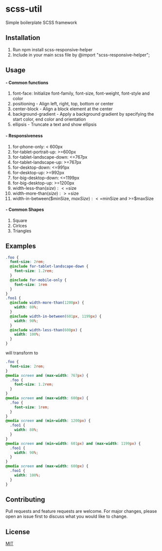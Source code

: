 # scss-util

Simple boilerplate SCSS framework

## Installation

1. Run npm install scss-responsive-helper
2. Include in your main scss file by @import "scss-responsive-helper";

## Usage
#### - Common functions

1. font-face: Initialize font-family, font-size, font-weight, font-style and color
2. positioning - Align left, right, top, bottom or center
3. center-block - Align a block element at the center
4. background-gradient - Apply a background gradient by specifying the start color, end color and orientation
5. ellipsis - Truncate a text and show ellipsis

#### - Responsiveness

1.  for-phone-only: < 600px
2.  for-tablet-portrait-up: >=600px
3.  for-tablet-landscape-down: <=767px
4.  for-tablet-landscape-up: >=767px
5.  for-desktop-down: <=991px
6.  for-desktop-up: >=992px
7.  for-big-desktop-down: <=1199px
8.  for-big-desktop-up: >=1200px
9.  width-less-than($size): <=$size
10. width-more-than($size): >=$size
11. width-in-between($minSize, $maxSize): <=$minSize and >=$maxSize

#### - Common Shapes

1. Square
2. Cirlces
3. Triangles

## Examples

```scss
.foo {
  font-size: 2rem;
  @include for-tablet-landscape-down {
    font-size: 1.2rem;
  }
  @include for-mobile-only {
    font-size: 1rem
  }
}
.foo1 {
  @include width-more-than(1200px) {
    width: 80%;
  }
  @include width-in-between(601px, 1199px) {
    width: 90%;
  }
  @include width-less-than(600px) {
    width: 100%;
  }
}
```
will transform to
```css
.foo {
  font-size: 2rem;
}
@media screen and (max-width: 767px) {
  .foo {
    font-size: 1.2rem;
  }
}
@media screen and (max-width: 600px) {
  .foo {
    font-size: 1rem;
  }
}
@media screen and (min-width: 1200px) {
  .foo1 {
    width: 80%;
  }
}
@media screen and (min-width: 601px) and (max-width: 1199px) {
  .foo1 {
    width: 90%;
  }
}
@media screen and (max-width: 600px) {
  .foo1 {
    width: 100%;
  }
}
```

## Contributing

Pull requests and feature requests are welcome. For major changes, please open an issue first to discuss what you would like to change.

## License

[MIT](https://github.com/sagnikpaul28/scss-responsive-helper/blob/master/License)
